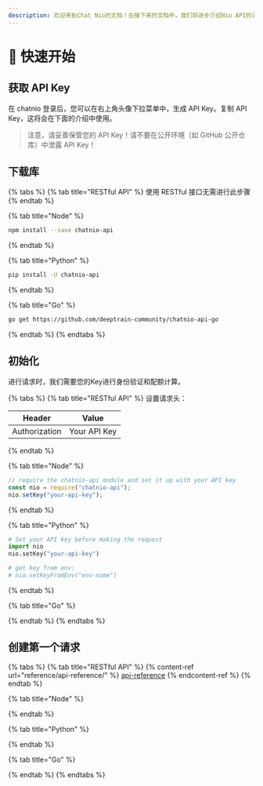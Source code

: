 ```yaml
---
description: 欢迎来到Chat Nio的文档！在接下来的文档中，我们将逐步介绍Nio API的详情用法和规则。
---
```


# 👋 快速开始

## 获取 API Key

在 chatnio 登录后，您可以在右上角头像下拉菜单中，生成 API Key。复制 API Key，这将会在下面的介绍中使用。

> 注意，请妥善保管您的 API Key！请不要在公开环境（如 GitHub 公开仓库）中泄露 API Key！

## 下载库



{% tabs %}
{% tab title="RESTful API" %}
使用 RESTful 接口无需进行此步骤
{% endtab %}

{% tab title="Node" %}
```sh
npm install --save chatnio-api
```
{% endtab %}

{% tab title="Python" %}
```sh
pip install -U chatnio-api
```
{% endtab %}

{% tab title="Go" %}
```sh
go get https://github.com/deeptrain-community/chatnio-api-go
```
{% endtab %}
{% endtabs %}

## 初始化

进行请求时，我们需要您的Key进行身份验证和配额计算。

{% tabs %}
{% tab title="RESTful API" %}
设置请求头：

| Header        | Value        |
| ------------- | ------------ |
| Authorization | Your API Key |
{% endtab %}

{% tab title="Node" %}
```javascript
// require the chatnio-api module and set it up with your API key
const nio = require("chatnio-api");
nio.setKey("your-api-key");
```
{% endtab %}

{% tab title="Python" %}
```python
# Set your API key before making the request
import nio
nio.setKey("your-api-key")

# get key from env:
# nio.setKeyFromEnv("env-name")
```
{% endtab %}

{% tab title="Go" %}

{% endtab %}
{% endtabs %}

## &#x20;创建第一个请求

{% tabs %}
{% tab title="RESTful API" %}
{% content-ref url="reference/api-reference/" %}
[api-reference](reference/api-reference/)
{% endcontent-ref %}
{% endtab %}

{% tab title="Node" %}

{% endtab %}

{% tab title="Python" %}

{% endtab %}

{% tab title="Go" %}

{% endtab %}
{% endtabs %}
